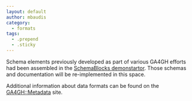 ```yaml
---
layout: default
author: mbaudis
category:
  - formats
tags:
  - .prepend
  - .sticky
---
```


Schema elements previously developed as part of various GA4GH efforts had been assembled in the [SchemaBlocks demonstartor](https://ga4gh-metadata.github.io/SchemaBlocks/). Those schemas and documentation will be re-implemented in this space.

Additional information about data formats can be found on the [GA4GH::Metadata](https://ga4gh-metadata.github.io) site.
